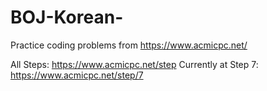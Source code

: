 # BOJ-Korean-
Practice coding problems from https://www.acmicpc.net/

All Steps: https://www.acmicpc.net/step
Currently at Step 7: https://www.acmicpc.net/step/7
